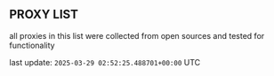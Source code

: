 ## PROXY LIST

all proxies in this list were collected from open sources and tested for functionality

last update: `2025-03-29 02:52:25.488701+00:00` UTC